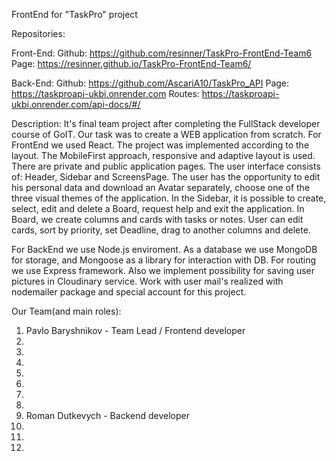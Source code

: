 FrontEnd for "TaskPro" project

Repositories:

Front-End: Github: https://github.com/resinner/TaskPro-FrontEnd-Team6 Page:
https://resinner.github.io/TaskPro-FrontEnd-Team6/

Back-End: Github: https://github.com/AscariA10/TaskPro_API Page:
https://taskproapi-ukbi.onrender.com Routes:
https://taskproapi-ukbi.onrender.com/api-docs/#/

Description: It's final team project after completing the FullStack developer
course of GoIT. Our task was to create a WEB application from scratch. For
FrontEnd we used React. The project was implemented according to the layout. The
MobileFirst approach, responsive and adaptive layout is used. There are private
and public application pages. The user interface consists of: Header, Sidebar
and ScreensPage. The user has the opportunity to edit his personal data and
download an Avatar separately, choose one of the three visual themes of the
application. In the Sidebar, it is possible to create, select, edit and delete a
Board, request help and exit the application. In Board, we create columns and
cards with tasks or notes. User can edit cards, sort by priority, set Deadline,
drag to another columns and delete.

For BackEnd we use Node.js enviroment. As a database we use MongoDB for storage,
and Mongoose as a library for interaction with DB. For routing we use Express
framework. Also we implement possibility for saving user pictures in Cloudinary
service. Work with user mail's realized with nodemailer package and special
account for this project.

Our Team(and main roles):

1. Pavlo Baryshnikov - Team Lead / Frontend developer
2.
3.
4.
5.
6.
7.
8.
9. Roman Dutkevych - Backend developer
10.
11.
12.
